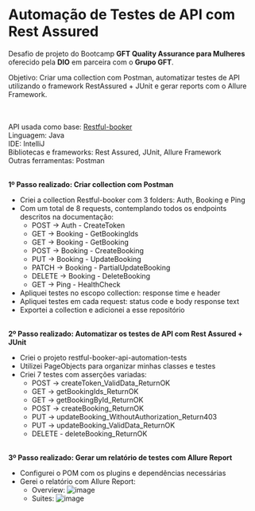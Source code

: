 # Automação de Testes de API com Rest Assured
Desafio de projeto do Bootcamp **GFT Quality Assurance para Mulheres** oferecido pela **DIO** em parceira com o **Grupo GFT**.<br/>

Objetivo: Criar uma collection com Postman, automatizar testes de API utilizando o framework RestAssured + JUnit e gerar reports com o Allure Framework.
<br/><br/><br/>

API usada como base: <a href="https://restful-booker.herokuapp.com/apidoc/index.html#api-Booking"> Restful-booker</a> <br/>
Linguagem: Java <br/>
IDE: IntelliJ <br/>
Bibliotecas e frameworks: Rest Assured, JUnit, Allure Framework<br/>
Outras ferramentas: Postman
<br/><br/>

**1º Passo realizado: Criar collection com Postman**
- Criei a collection Restful-booker com 3 folders: Auth, Booking e Ping
- Com um total de 8 requests, contemplando todos os endpoints descritos na documentação:
  - POST -> Auth - CreateToken
  - GET -> Booking - GetBookingIds
  - GET -> Booking - GetBooking
  - POST -> Booking - CreateBooking
  - PUT -> Booking - UpdateBooking
  - PATCH -> Booking - PartialUpdateBooking
  - DELETE -> Booking - DeleteBooking
  - GET -> Ping - HealthCheck
- Apliquei testes no escopo collection: response time e header
- Apliquei testes em cada request: status code e body response text
- Exportei a collection e adicionei a esse repositório
<br/><br/>

**2º Passo realizado: Automatizar os testes de API com Rest Assured + JUnit**
- Criei o projeto restful-booker-api-automation-tests
- Utilizei PageObjects para organizar minhas classes e testes
- Criei 7 testes com asserções variadas:
  - POST -> createToken_ValidData_ReturnOK
  - GET -> getBookingIds_ReturnOK
  - GET -> getBookingById_ReturnOK
  - POST -> createBooking_ReturnOK
  - PUT -> updateBooking_WithoutAuthorization_Return403
  - PUT -> updateBooking_ValidData_ReturnOK
  - DELETE - deleteBooking_ReturnOK
<br/><br/>

**3º Passo realizado: Gerar um relatório de testes com Allure Report**
 - Configurei o POM com os plugins e dependências necessárias
 - Gerei o relatório com Allure Report:
   - Overview:
   ![image](https://user-images.githubusercontent.com/102275682/214165145-bec6d2a8-9160-4eff-867b-8f5b9869dab2.png)
   - Suites:
   ![image](https://user-images.githubusercontent.com/102275682/214165316-74d30f28-8f85-424c-87f5-49c3167d5948.png)


  
